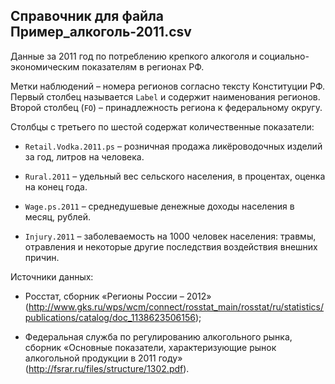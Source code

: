 
## Справочник для файла **Пример_алкоголь-2011.csv**

Данные за 2011 год по потреблению крепкого алкоголя и социально-экономическим показателям в регионах РФ.   

Метки наблюдений – номера регионов согласно тексту Конституции РФ. Первый столбец называется `Label` и содержит наименования регионов. Второй столбец (`FO`) – принадлежность региона к федеральному округу.   

Столбцы с третьего по шестой содержат количественные показатели:   

* `Retail.Vodka.2011.ps` – розничная продажа ликёроводочных изделий за год, литров на человека.   

* `Rural.2011` – удельный вес сельского населения, в процентах, оценка на конец года.   

* `Wage.ps.2011` – среднедушевые денежные доходы населения в месяц, рублей.   

* `Injury.2011` – заболеваемость на 1000 человек населения: травмы, отравления и некоторые другие последствия воздействия внешних причин.   


Источники данных:   

* Росстат, сборник «Регионы России – 2012» (<http://www.gks.ru/wps/wcm/connect/rosstat_main/rosstat/ru/statistics/publications/catalog/doc_1138623506156>);   

* Федеральная служба по регулированию алкогольного рынка, сборник «Основные показатели, характеризующие рынок алкогольной продукции в 2011 году» (<http://fsrar.ru/files/structure/1302.pdf>).  

